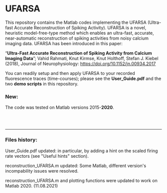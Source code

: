 # UFARSA
This repository contains the Matlab codes implementing the UFARSA (Ultra-fast Accurate Reconstruction of Spiking Activity). UFARSA is a novel, heuristic model-free-type method which enables an ultra-fast, accurate, near-automatic reconstruction of spiking activities from noisy calcium imaging data. UFARSA has been introduced in this paper: 

“**Ultra-Fast Accurate Reconstruction of Spiking Activity from Calcium Imaging Data**”; Vahid Rahmati, Knut Kirmse, Knut Holthoff, Stefan J. Kiebel (2018), Journal of Neurophysiology: https://doi.org/10.1152/jn.00934.2017

You can readily setup and then apply UFARSA to your recorded fluorescence traces (time-courses); please see the **User_Guide.pdf** and the two **demo scripts** in this repository.

### New:
The code was tested on Matlab versions 2015-**2020**.

<br />
<br />    

--------------------------------------------------------------------------------------------------------------------------------------
### Files history:
User_Guide.pdf updated: in particular, by adding a hint on the scaled firing rate vectors (see "Useful hints" section).

reconstruction_UFARSA.m updated: Some Matlab, different version's incompability issues were resolved.

reconstruction_UFARSA.m and plotting functions were updated to work on Matlab 2020. (11.08.2021)

